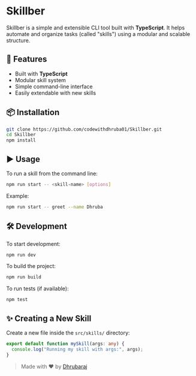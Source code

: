# Skillber

Skillber is a simple and extensible CLI tool built with **TypeScript**. It helps automate and organize tasks (called "skills") using a modular and scalable structure.

## 🚀 Features

- Built with **TypeScript**
- Modular skill system
- Simple command-line interface
- Easily extendable with new skills

## 📦 Installation

```bash
git clone https://github.com/codewithdhruba01/Skillber.git
cd Skillber
npm install
````

## ▶️ Usage

To run a skill from the command line:

```bash
npm run start -- <skill-name> [options]
```

Example:

```bash
npm run start -- greet --name Dhruba
```

## 🛠️ Development

To start development:

```bash
npm run dev
```

To build the project:

```bash
npm run build
```

To run tests (if available):

```bash
npm test
```



## ✨ Creating a New Skill

Create a new file inside the `src/skills/` directory:

```ts
export default function mySkill(args: any) {
  console.log("Running my skill with args:", args);
}
```


> Made with ❤️ by [Dhrubaraj](https://github.com/codewithdhruba01)


